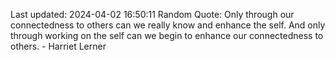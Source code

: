 Last updated: 2024-04-02 16:50:11
Random Quote: Only through our connectedness to others can we really know and enhance the self. And only through working on the self can we begin to enhance our connectedness to others. - Harriet Lerner